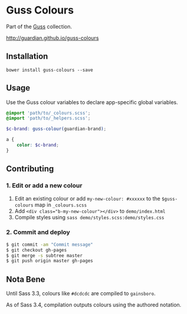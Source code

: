 # Guss Colours

Part of the [Guss](https://github.com/guardian/guss) collection.

<http://guardian.github.io/guss-colours>

## Installation

```
bower install guss-colours --save
```

## Usage

Use the Guss colour variables to declare app-specific global variables.

```scss
@import 'path/to/_colours.scss';
@import 'path/to/_helpers.scss';

$c-brand: guss-colour(guardian-brand);

a {
    color: $c-brand;
}
```

## Contributing

### 1. Edit or add a new colour

1. Edit an existing colour or add `my-new-colour: #xxxxxx` to the `$guss-colours` map in `_colours.scss`
1. Add `<div class="b-my-new-colour"></div>` to `demo/index.html`
1. Compile styles using `sass demo/styles.scss:demo/styles.css`

### 2. Commit and deploy

```bash
$ git commit -am "Commit message"
$ git checkout gh-pages
$ git merge -s subtree master
$ git push origin master gh-pages
```

## Nota Bene

Until Sass 3.3, colours like `#dcdcdc` are compiled to `gainsboro`.

As of Sass 3.4, compilation outputs colours using the authored notation.
